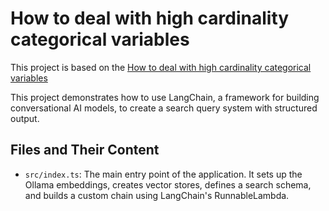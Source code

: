 # How to deal with high cardinality categorical variables

This project is based on the [How to deal with high cardinality categorical variables](https://js.langchain.com/docs/how_to/query_high_cardinality/)

This project demonstrates how to use LangChain, a framework for building conversational AI models, to create a search query system with structured output.

## Files and Their Content

- `src/index.ts`: The main entry point of the application. It sets up the Ollama embeddings, creates vector stores, defines a search schema, and builds a custom chain using LangChain's RunnableLambda.
